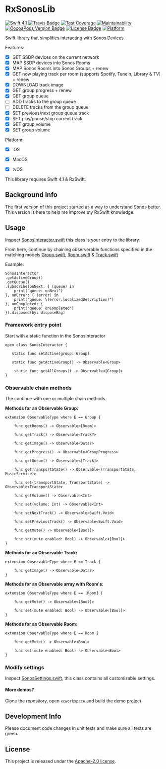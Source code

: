 # RxSonosLib
[![Swift 4.1](https://img.shields.io/badge/swift-4.1-orange.svg?style=flat)](https://swift.org)
[![Travis Badge](https://api.travis-ci.org/stefanrenne/RxSonosLib.svg?branch=master)](https://travis-ci.org/stefanrenne/RxSonosLib)
[![Test Coverage](https://api.codeclimate.com/v1/badges/445e34c7de447fb011ec/test_coverage)](https://codeclimate.com/github/stefanrenne/RxSonosLib/test_coverage)
[![Maintainability](https://api.codeclimate.com/v1/badges/445e34c7de447fb011ec/maintainability)](https://codeclimate.com/github/stefanrenne/RxSonosLib/maintainability)
[![CocoaPods Version Badge](https://img.shields.io/cocoapods/v/RxSonosLib.svg)](https://cocoapods.org/pods/RxSonosLib)
[![License Badge](https://img.shields.io/cocoapods/l/RxSonosLib.svg)](LICENSE)
[![Platform](https://img.shields.io/cocoapods/p/RxSonosLib.svg?style=flat)](http://cocoapods.org/pods/RxSonosLib)


Swift library that simplifies interacting with Sonos Devices

Features:

- [x] GET SSDP devices on the current network
- [x] MAP SSDP devices into Sonos Rooms
- [x] MAP Sonos Rooms into Sonos Groups + renew
- [x] GET now playing track per room (supports Spotify, Tunein, Library & TV) + renew
- [x] DOWNLOAD track image
- [x] GET group progress + renew
- [x] GET group queue
- [ ] ADD tracks to the group queue
- [ ] DELETE tracks from the group queue
- [x] SET previous/next group queue track
- [x] SET play/pause/stop current track
- [x] GET group volume
- [x] SET group volume

Platform:

- [x] iOS
- [x] MacOS
- [x] tvOS


This library requires Swift 4.1 & RxSwift.

## Background Info
The first version of this project started as a way to understand Sonos better. This version is here to help me improve my RxSwift knowledge.

## Usage

Inspect [SonosInteractor.swift](RxSonosLib/Framework/Domain/Interactors/SonosInteractor.swift) this class is your entry to the library.

From here, continue by chaining observerable functions specified in the matching models [Group.swift](RxSonosLib/Framework/Domain/Modal/Group.swift), [Room.swift](RxSonosLib/Framework/Domain/Modal/Room.swift) & [Track.swift](RxSonosLib/Framework/Domain/Modal/Track.swift)

Example:

```
SonosInteractor
.getActiveGroup()
.getQueue()
.subscribe(onNext: { (queue) in
	print("queue: onNext")
}, onError: { (error) in
	print("queue: \(error.localizedDescription)")
}, onCompleted: {
	print("queue: onCompleted")
}).disposed(by: disposeBag)
```

### Framework entry point

Start with a static function in the SonosInteractor

```
open class SonosInteractor {

   static func setActive(group: Group)

   static func getActiveGroup() -> Observable<Group>

	static func getAllGroups() -> Observable<[Group]>
}
```

### Observable chain methods

The continue with one or multiple chain methods.

**Methods for an Observable Group:**

```
extension ObservableType where E == Group {

    func getRooms() -> Observable<[Room]>

    func getTrack() -> Observable<Track?>

    func getImage() -> Observable<Data?>

    func getProgress() -> Observable<GroupProgress>

    func getQueue() -> Observable<[Track]>

    func getTransportState() -> Observable<(TransportState, MusicService)>

    func set(transportState: TransportState) -> Observable<TransportState>

    func getVolume() -> Observable<Int>

    func set(volume: Int) -> Observable<Int>

    func setNextTrack() -> Observable<Swift.Void>

    func setPreviousTrack() -> Observable<Swift.Void>

    func getMute() -> Observable<[Bool]>

    func set(mute enabled: Bool) -> Observable<[Bool]>
}
```

**Methods for an Observable Track:**

```
extension ObservableType where E == Track {

    func getImage() -> Observable<Data?>
}
```

**Methods for an Observable array with Room's:**

```
extension ObservableType where E == [Room] {

    func getMute() -> Observable<[Bool]>

    func set(mute enabled: Bool) -> Observable<[Bool]>
}

```

**Methods for an Observable Room:**

```
extension ObservableType where E == Room {

    func getMute() -> Observable<Bool>

    func set(mute enabled: Bool) -> Observable<Bool>
}
```


### Modify settings
    
Inspect [SonosSettings.swift](RxSonosLib/Framework/Common/SonosSettings.swift), this class contains all customizable settings.
    
#### More demos?

Clone the repository, open `xcworkspace` and build the demo project

## Development Info
Please document code changes in unit tests and make sure all tests are green.

## License
This project is released under the [Apache-2.0 license](LICENSE.txt).
